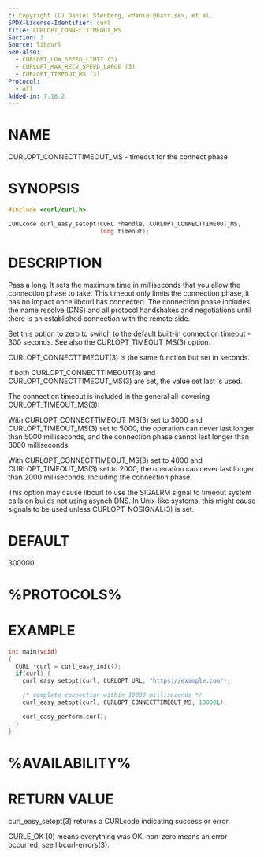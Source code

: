 ```yaml
---
c: Copyright (C) Daniel Stenberg, <daniel@haxx.se>, et al.
SPDX-License-Identifier: curl
Title: CURLOPT_CONNECTTIMEOUT_MS
Section: 3
Source: libcurl
See-also:
  - CURLOPT_LOW_SPEED_LIMIT (3)
  - CURLOPT_MAX_RECV_SPEED_LARGE (3)
  - CURLOPT_TIMEOUT_MS (3)
Protocol:
  - All
Added-in: 7.16.2
---
```


# NAME

CURLOPT_CONNECTTIMEOUT_MS - timeout for the connect phase

# SYNOPSIS

~~~c
#include <curl/curl.h>

CURLcode curl_easy_setopt(CURL *handle, CURLOPT_CONNECTTIMEOUT_MS,
                          long timeout);
~~~

# DESCRIPTION

Pass a long. It sets the maximum time in milliseconds that you allow the
connection phase to take. This timeout only limits the connection phase, it
has no impact once libcurl has connected. The connection phase includes the
name resolve (DNS) and all protocol handshakes and negotiations until there is
an established connection with the remote side.

Set this option to zero to switch to the default built-in connection timeout -
300 seconds. See also the CURLOPT_TIMEOUT_MS(3) option.

CURLOPT_CONNECTTIMEOUT(3) is the same function but set in seconds.

If both CURLOPT_CONNECTTIMEOUT(3) and CURLOPT_CONNECTTIMEOUT_MS(3) are set,
the value set last is used.

The connection timeout is included in the general all-covering
CURLOPT_TIMEOUT_MS(3):

With CURLOPT_CONNECTTIMEOUT_MS(3) set to 3000 and CURLOPT_TIMEOUT_MS(3) set to
5000, the operation can never last longer than 5000 milliseconds, and the
connection phase cannot last longer than 3000 milliseconds.

With CURLOPT_CONNECTTIMEOUT_MS(3) set to 4000 and CURLOPT_TIMEOUT_MS(3) set to
2000, the operation can never last longer than 2000 milliseconds. Including
the connection phase.

This option may cause libcurl to use the SIGALRM signal to timeout system
calls on builds not using asynch DNS. In Unix-like systems, this might cause
signals to be used unless CURLOPT_NOSIGNAL(3) is set.

# DEFAULT

300000

# %PROTOCOLS%

# EXAMPLE

~~~c
int main(void)
{
  CURL *curl = curl_easy_init();
  if(curl) {
    curl_easy_setopt(curl, CURLOPT_URL, "https://example.com");

    /* complete connection within 10000 milliseconds */
    curl_easy_setopt(curl, CURLOPT_CONNECTTIMEOUT_MS, 10000L);

    curl_easy_perform(curl);
  }
}
~~~

# %AVAILABILITY%

# RETURN VALUE

curl_easy_setopt(3) returns a CURLcode indicating success or error.

CURLE_OK (0) means everything was OK, non-zero means an error occurred, see
libcurl-errors(3).
